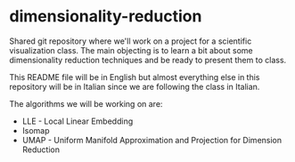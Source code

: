 # dimensionality-reduction
Shared git repository where we'll work on a project for a scientific visualization class. 
The main objecting is to learn a bit about some dimensionality reduction techniques and be ready to present them to class. 

This README file will be in English but almost everything else in this repository will be in Italian since we are following the class in Italian.

The algorithms we will be working on are:
* LLE - Local Linear Embedding
* Isomap
* UMAP - Uniform Manifold Approximation and Projection for Dimension Reduction

